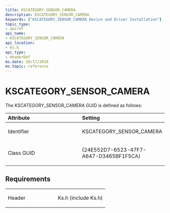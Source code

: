 ```yaml
---
title: KSCATEGORY_SENSOR_CAMERA
description: KSCATEGORY_SENSOR_CAMERA
keywords: ["KSCATEGORY_SENSOR_CAMERA Device and Driver Installation"]
topic_type:
- apiref
api_name:
- KSCATEGORY_SENSOR_CAMERA
api_location:
- Ks.h
api_type:
- HeaderDef
ms.date: 10/17/2018
ms.topic: reference
---
```


# KSCATEGORY_SENSOR_CAMERA


The KSCATEGORY_SENSOR_CAMERA GUID is defined as follows:

<table>
<colgroup>
<col width="50%" />
<col width="50%" />
</colgroup>
<thead>
<tr class="header">
<th align="left">Attribute</th>
<th align="left">Setting</th>
</tr>
</thead>
<tbody>
<tr class="odd">
<td align="left"><p>Identifier</p></td>
<td align="left"><p>KSCATEGORY_SENSOR_CAMERA</p></td>
</tr>
<tr class="even">
<td align="left"><p>Class GUID</p></td>
<td align="left"><p>{24E552D7-6523-47F7-A647-D3465BF1F5CA}</p></td>
</tr>
</tbody>
</table>

 

## Requirements

<table>
<colgroup>
<col width="50%" />
<col width="50%" />
</colgroup>
<tbody>
<tr class="odd">
<td align="left"><p>Header</p></td>
<td align="left">Ks.h (include Ks.h)</td>
</tr>
</tbody>
</table>

 

 





